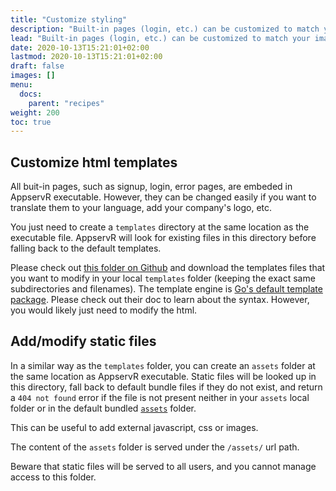 ```yaml
---
title: "Customize styling"
description: "Built-in pages (login, etc.) can be customized to match your image."
lead: "Built-in pages (login, etc.) can be customized to match your image."
date: 2020-10-13T15:21:01+02:00
lastmod: 2020-10-13T15:21:01+02:00
draft: false
images: []
menu:
  docs:
    parent: "recipes"
weight: 200
toc: true
---
```


## Customize html templates

All buit-in pages, such as signup, login, error pages, are embeded in AppservR executable. However, they can be changed easily if you want to translate them to your language, add your company's logo, etc.

You just need to create a `templates` directory at the same location as the executable file. AppservR will look for existing files in this directory before falling back to the default templates. 

Please check out [this folder on Github](https://github.com/appservR/appservR/tree/main/templates) and download the templates files that you want to modify in your local `templates` folder (keeping the exact same subdirectories and filenames). The template engine is [Go's default template package](https://pkg.go.dev/text/template). Please check out their doc to learn about the syntax. However, you would likely just need to modify the html.

## Add/modify static files

In a similar way as the `templates` folder, you can create an `assets` folder at the same location as AppservR executable. Static files will be looked up in this directory, fall back to default bundle files if they do not exist, and return a `404 not found` error if the file is not present neither in your `assets` local folder or in the default bundled [`assets`](https://github.com/appservR/appservR/tree/main/assets) folder.

This can be useful to add external javascript, css or images.

The content of the `assets` folder is served under the `/assets/` url path.

Beware that static files will be served to all users, and you cannot manage access to this folder.
